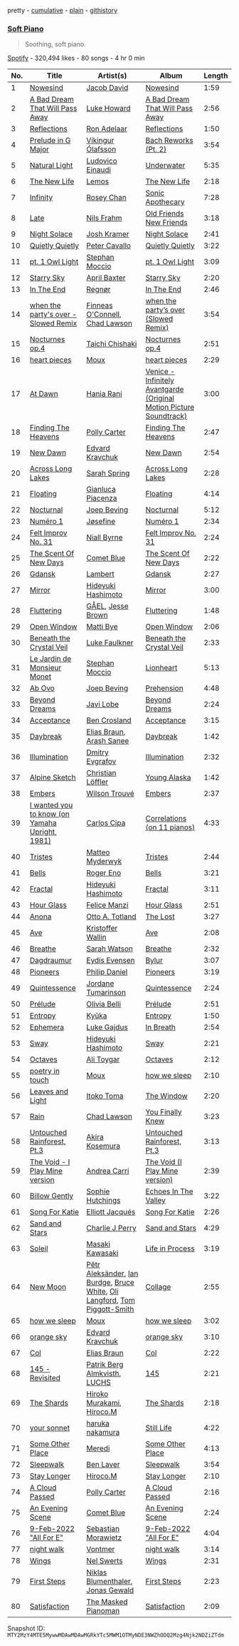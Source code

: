 pretty - [cumulative](/playlists/cumulative/37i9dQZF1DX561TxkFttR4.md) - [plain](/playlists/plain/37i9dQZF1DX561TxkFttR4) - [githistory](https://github.githistory.xyz/mackorone/spotify-playlist-archive/blob/main/playlists/plain/37i9dQZF1DX561TxkFttR4)

### [Soft Piano](https://open.spotify.com/playlist/37i9dQZF1DX561TxkFttR4)

> Soothing, soft piano.

[Spotify](https://open.spotify.com/user/spotify) - 320,494 likes - 80 songs - 4 hr 0 min

| No. | Title | Artist(s) | Album | Length |
|---|---|---|---|---|
| 1 | [Nowesind](https://open.spotify.com/track/2p5THyuNwpJ9c7ex3TN383) | [Jacob David](https://open.spotify.com/artist/2ClAWj3iKUlyddnvR6faUP) | [Nowesind](https://open.spotify.com/album/0nz4s5aDqAOYKdbogoo15X) | 1:59 |
| 2 | [A Bad Dream That Will Pass Away](https://open.spotify.com/track/6XTKYGyydndSUV3OHHDwZU) | [Luke Howard](https://open.spotify.com/artist/3duTXsC49HoPt4f4EySDKf) | [A Bad Dream That Will Pass Away](https://open.spotify.com/album/4VCzs0bZIXVoNxQq5sGAnm) | 2:56 |
| 3 | [Reflections](https://open.spotify.com/track/0Nxz7Bf7EZgGVzaH4McTd2) | [Ron Adelaar](https://open.spotify.com/artist/09L72oOms1QBoALUSLqx8u) | [Reflections](https://open.spotify.com/album/1xC1Nz2RtGe97gtewvGSxX) | 1:50 |
| 4 | [Prelude in G Major](https://open.spotify.com/track/70FROKEHubzMxSstCgaZZl) | [Víkingur Ólafsson](https://open.spotify.com/artist/0iqgjl0OG3z53PZVIB7ZyD) | [Bach Reworks \(Pt\. 2\)](https://open.spotify.com/album/6u7xGWk6antcgjlmnSzqqZ) | 3:54 |
| 5 | [Natural Light](https://open.spotify.com/track/1kKbVnjBHvRSMJUsNOQp2h) | [Ludovico Einaudi](https://open.spotify.com/artist/2uFUBdaVGtyMqckSeCl0Qj) | [Underwater](https://open.spotify.com/album/3DT821mYJb7Ore88vA8IOO) | 5:35 |
| 6 | [The New Life](https://open.spotify.com/track/4ngpD9qM5EinF3KKKoyZDB) | [Lemos](https://open.spotify.com/artist/5nXvkyQwcA3mf2B9Wsd3Lh) | [The New Life](https://open.spotify.com/album/4jKT4QSTMTuHh7LmMzUtNb) | 2:18 |
| 7 | [Infinity](https://open.spotify.com/track/2FR3mH7DwsaX3TcObkUEX3) | [Rosey Chan](https://open.spotify.com/artist/1u8TRAmMBFoaqor9uJyyXR) | [Sonic Apothecary](https://open.spotify.com/album/0xngclE7lI1lFO3Fu9Kzcb) | 7:28 |
| 8 | [Late](https://open.spotify.com/track/6wfm9juwwokarp3HiI1tg2) | [Nils Frahm](https://open.spotify.com/artist/5gqhueRUZEa7VDnQt4HODp) | [Old Friends New Friends](https://open.spotify.com/album/1Urrycrm9pFy2F3xSoQ3fj) | 3:18 |
| 9 | [Night Solace](https://open.spotify.com/track/4Z94Nth1RThACL5ohW5xpy) | [Josh Kramer](https://open.spotify.com/artist/2stOL2fH4SxcTNg7RXo9AG) | [Night Solace](https://open.spotify.com/album/3XBvc453nHdxoK0PYyOouF) | 2:41 |
| 10 | [Quietly Quietly](https://open.spotify.com/track/4WWzf8XjwjnvlCtXBd3y6c) | [Peter Cavallo](https://open.spotify.com/artist/4wkhNurLn15nvnOh3O8yCV) | [Quietly Quietly](https://open.spotify.com/album/2x2prQ4nWkiX5kg3qDagz4) | 3:22 |
| 11 | [pt\. 1 Owl Light](https://open.spotify.com/track/5YvY66JItF2jFFKeB27pmO) | [Stephan Moccio](https://open.spotify.com/artist/25s9H1JQmTu3iuFzpXWUIg) | [pt\. 1 Owl Light](https://open.spotify.com/album/0jVhFWlQ2N317ewAQZbCkY) | 3:09 |
| 12 | [Starry Sky](https://open.spotify.com/track/6d1XH0OKwZVbITLqPoToDg) | [April Baxter](https://open.spotify.com/artist/2OMX9EZb9k30BOkvHJK8ec) | [Starry Sky](https://open.spotify.com/album/0oVDiiRJAK8UDxsWxt5oMe) | 2:20 |
| 13 | [In The End](https://open.spotify.com/track/23FvAAvnx3NzbTmMiod5nf) | [Regnør](https://open.spotify.com/artist/2bmadkijrsqPPsROnqeXIq) | [In The End](https://open.spotify.com/album/0LiQNUF6t6gTO3PTaD7XDb) | 2:46 |
| 14 | [when the party's over \- Slowed Remix](https://open.spotify.com/track/35zRHowhQifRViG90CiLLY) | [Finneas O'Connell](https://open.spotify.com/artist/7hCuNVmOMT7ntattMgmL96), [Chad Lawson](https://open.spotify.com/artist/72uoxerTvAd7x3cbfYmNc8) | [when the party’s over \(Slowed Remix\)](https://open.spotify.com/album/06snhOORsyLrFV7rNyNlLI) | 3:54 |
| 15 | [Nocturnes op.4](https://open.spotify.com/track/6JVzX8BxLiG4WN3xkJZ3Xu) | [Taichi Chishaki](https://open.spotify.com/artist/1JNnDWgUDZJvOO6wAqfIUJ) | [Nocturnes op.4](https://open.spotify.com/album/46ShreZOyjXZFSZkA7GnnT) | 2:51 |
| 16 | [heart pieces](https://open.spotify.com/track/0vQIs6UM5iNmIEtazl28za) | [Moux](https://open.spotify.com/artist/4jsMhXef3DBlwIfiVLEGDZ) | [heart pieces](https://open.spotify.com/album/5HrBAQJ2gvG43Ce8B9zPwj) | 2:29 |
| 17 | [At Dawn](https://open.spotify.com/track/55H4GT7iLma7fJyBhS7o4R) | [Hania Rani](https://open.spotify.com/artist/14YzutUdMwS9yTnI0IFBaD) | [Venice \- Infinitely Avantgarde \(Original Motion Picture Soundtrack\)](https://open.spotify.com/album/45RJUxxh0wvVRUyd1sTjI9) | 3:00 |
| 18 | [Finding The Heavens](https://open.spotify.com/track/5iVgHr0hrCFOvem4Yc75Gc) | [Polly Carter](https://open.spotify.com/artist/0GZHuvPr2iFDH4BQFLOrEp) | [Finding The Heavens](https://open.spotify.com/album/4GUm4q0aC3WpHFhMc4YZBQ) | 2:47 |
| 19 | [New Dawn](https://open.spotify.com/track/1rHBp9J1NvnLW7nk2Xi4Zy) | [Edvard Kravchuk](https://open.spotify.com/artist/0LK67TfgE1O9GrBXJ9KLUe) | [New Dawn](https://open.spotify.com/album/4Q4y359fAmO9CBcx1ocGyK) | 2:54 |
| 20 | [Across Long Lakes](https://open.spotify.com/track/3MWklqtDFfMkD3pcf4rBwu) | [Sarah Spring](https://open.spotify.com/artist/2ichvOEY8OwpGaodYoOELd) | [Across Long Lakes](https://open.spotify.com/album/0dam87WXF1rtP8TYNRuYcZ) | 2:28 |
| 21 | [Floating](https://open.spotify.com/track/1rtXR0fCnRVp27uFmckZJK) | [Gianluca Piacenza](https://open.spotify.com/artist/7qEuC0mCSgDPFzQQPp8RcS) | [Floating](https://open.spotify.com/album/4Zyls7QoH17wKZlR26b3gY) | 4:14 |
| 22 | [Nocturnal](https://open.spotify.com/track/7BpDcPsVqfMgHdVglLK3Kt) | [Joep Beving](https://open.spotify.com/artist/2VKfXEWzhUi9siHBDTI02Y) | [Nocturnal](https://open.spotify.com/album/2gnADpRKbG8Jq0Vc5ikLKK) | 5:12 |
| 23 | [Numéro 1](https://open.spotify.com/track/4Q4LaLRedI0F02XS2lsYkP) | [Jøsefine](https://open.spotify.com/artist/5LQF5EIs7xORz4fOVfpSpO) | [Numéro 1](https://open.spotify.com/album/2FD6tNq2lHhx57hK0q1X35) | 2:34 |
| 24 | [Felt Improv No\. 31](https://open.spotify.com/track/7hq0zahMPS0Ct7k9tyI59F) | [Niall Byrne](https://open.spotify.com/artist/39u6Bl8CfMjzqKVaM3JsTJ) | [Felt Improv No\. 31](https://open.spotify.com/album/7AqUPWCuSEeAVmkRlA3quC) | 2:24 |
| 25 | [The Scent Of New Days](https://open.spotify.com/track/5w0kPzgsa5bnD8yEYagRUT) | [Comet Blue](https://open.spotify.com/artist/27DGFhdWUeudNFbPJROkWF) | [The Scent Of New Days](https://open.spotify.com/album/1OmJS0DvrFD7hDq6yiyVWD) | 2:22 |
| 26 | [Gdansk](https://open.spotify.com/track/5kRBxcHNbWOUFvv15I0dMP) | [Lambert](https://open.spotify.com/artist/6pSQcy8935ABNiK2qOpOlK) | [Gdansk](https://open.spotify.com/album/40rTqC9tVI3N4kFup5IvAR) | 2:27 |
| 27 | [Mirror](https://open.spotify.com/track/4KqlBCbME4kSBDKfogDerG) | [Hideyuki Hashimoto](https://open.spotify.com/artist/3NMfMCA11Xo7RUc91o64Og) | [Mirror](https://open.spotify.com/album/3dJXtRJiMVUE4kzgAkW7xU) | 3:00 |
| 28 | [Fluttering](https://open.spotify.com/track/5w1FbQ4wRjRkzw9IXv30GW) | [GÅEL](https://open.spotify.com/artist/3IDwktZCJFdN7oBKwLOZX5), [Jesse Brown](https://open.spotify.com/artist/5ou3jxRm9LFgxvuZij5LBT) | [Fluttering](https://open.spotify.com/album/3C7JHTWGeiIymEVt17hRYK) | 1:48 |
| 29 | [Open Window](https://open.spotify.com/track/2vRsp5AMbl1bex8OGuT1Ox) | [Matti Bye](https://open.spotify.com/artist/5qUOOLH8pTCB9XZrzj5jag) | [Open Window](https://open.spotify.com/album/3Ihliq76Oc21o68PAURoES) | 2:06 |
| 30 | [Beneath the Crystal Veil](https://open.spotify.com/track/6BCLePB0VnQFPJzywUI5NA) | [Luke Faulkner](https://open.spotify.com/artist/2KTBCTcRbjSO03qPsUeqq3) | [Beneath the Crystal Veil](https://open.spotify.com/album/5I8aud98hM9NxJbHTAp3yB) | 2:33 |
| 31 | [Le Jardin de Monsieur Monet](https://open.spotify.com/track/3uzaVkdNuUZOn3KtsQjwDy) | [Stephan Moccio](https://open.spotify.com/artist/25s9H1JQmTu3iuFzpXWUIg) | [Lionheart](https://open.spotify.com/album/3O26r0jhu5oE0ITWbQJdnX) | 5:13 |
| 32 | [Ab Ovo](https://open.spotify.com/track/5BRfucuiAf5IYRbwBYBYPZ) | [Joep Beving](https://open.spotify.com/artist/2VKfXEWzhUi9siHBDTI02Y) | [Prehension](https://open.spotify.com/album/5hh0izzUUhsDp54kcijlKK) | 4:48 |
| 33 | [Beyond Dreams](https://open.spotify.com/track/2jOaUHiQ0XCpSrlNHGO8Hf) | [Javi Lobe](https://open.spotify.com/artist/5HofhLeuf1dGJVLDdQ6DLT) | [Beyond Dreams](https://open.spotify.com/album/4kbLlofFWoUBxW101hmayM) | 2:24 |
| 34 | [Acceptance](https://open.spotify.com/track/4DE4fXnXftKMyl6IQEYWnp) | [Ben Crosland](https://open.spotify.com/artist/5uNm1FvRSh2IcPNDGQChtr) | [Acceptance](https://open.spotify.com/album/0kNSxjrtG1jxZWb0BKfCHo) | 3:15 |
| 35 | [Daybreak](https://open.spotify.com/track/6Xq1rE2hfjSMSK5mTpfzb6) | [Elias Braun](https://open.spotify.com/artist/2LwwTAjeVNZ8DAtyaBrsE8), [Arash Sanee](https://open.spotify.com/artist/5e1mVc0tKg6XL7bSHRdBSa) | [Daybreak](https://open.spotify.com/album/79Dz2veZjjtnOFMNOHMKFl) | 1:42 |
| 36 | [Illumination](https://open.spotify.com/track/7JaGrzcmPw3efnhCUbxPqQ) | [Dmitry Evgrafov](https://open.spotify.com/artist/5gO6Qun6lW2PILwqcvEug8) | [Illumination](https://open.spotify.com/album/5oyUhDr5n4Nz9qGqxxT9Ns) | 2:32 |
| 37 | [Alpine Sketch](https://open.spotify.com/track/205J10EOIrtKquOpkR1goj) | [Christian Löffler](https://open.spotify.com/artist/3tSvlEzeDnVbQJBTkIA6nO) | [Young Alaska](https://open.spotify.com/album/6CCR2hae4UBgora5YA4oOy) | 1:42 |
| 38 | [Embers](https://open.spotify.com/track/6RjTKFwiZfTrkBJXmCiNym) | [Wilson Trouvé](https://open.spotify.com/artist/1Qh6CmBget32TmvDZBoK8E) | [Embers](https://open.spotify.com/album/7qrMjy81QY0mY6lj6jGcbn) | 2:37 |
| 39 | [I wanted you to know \(on Yamaha Upright, 1981\)](https://open.spotify.com/track/3VhKqW9j29B7IloNSeyHCB) | [Carlos Cipa](https://open.spotify.com/artist/23Yv6j1axUmPPo5M6u6erO) | [Correlations \(on 11 pianos\)](https://open.spotify.com/album/27ghrrRiIzYGcnuP86MTdO) | 4:33 |
| 40 | [Tristes](https://open.spotify.com/track/1dfXJRmlzO392SXEaVfsNv) | [Matteo Myderwyk](https://open.spotify.com/artist/5fNGQT58pOykJbZQVDx3R6) | [Tristes](https://open.spotify.com/album/4vdP6Kso8xJEAhmoPwtu3N) | 2:44 |
| 41 | [Bells](https://open.spotify.com/track/698afgx5ev4sqwZBTqHpoW) | [Roger Eno](https://open.spotify.com/artist/7JCthCuu5Wmxv2avqVFolo) | [Bells](https://open.spotify.com/album/22blhd4TSXEcQCJ13UmToB) | 3:21 |
| 42 | [Fractal](https://open.spotify.com/track/16HiHZl6SX3EY7ULWnCWvy) | [Hideyuki Hashimoto](https://open.spotify.com/artist/3NMfMCA11Xo7RUc91o64Og) | [Fractal](https://open.spotify.com/album/2cpXYJpQaWwsLKbcDtAJis) | 3:11 |
| 43 | [Hour Glass](https://open.spotify.com/track/5OU3bBYoT7TqGOlPrZqq7N) | [Felice Manzi](https://open.spotify.com/artist/4zyg7o4zxpSwns0Le3W14e) | [Hour Glass](https://open.spotify.com/album/7om9KUlSTFqdUeQfO9Rm4P) | 2:51 |
| 44 | [Anona](https://open.spotify.com/track/44rpvXgWhgUWmLUH12Nu58) | [Otto A\. Totland](https://open.spotify.com/artist/0Dc8oO0rYX3DgirVK88dcl) | [The Lost](https://open.spotify.com/album/7kC6WXiBzA4Itfbzy9PmkT) | 3:27 |
| 45 | [Ave](https://open.spotify.com/track/6iqPjDn7pJdccaaFsvTfc2) | [Kristoffer Wallin](https://open.spotify.com/artist/0mn754DaAJCH4nYkvB3IzT) | [Ave](https://open.spotify.com/album/6qxp9RRJ4ja7D94zw3c0mV) | 2:08 |
| 46 | [Breathe](https://open.spotify.com/track/40DJUBObiPR4yQGuMUqZNQ) | [Sarah Watson](https://open.spotify.com/artist/3pyGXjDKAt3czGsh7vxkT0) | [Breathe](https://open.spotify.com/album/19b9C2sQ0WGntW7vFAGrwO) | 2:32 |
| 47 | [Dagdraumur](https://open.spotify.com/track/6YNBS5HVb1h0Wt3SIPn5xT) | [Eydís Evensen](https://open.spotify.com/artist/2SMBaAG61s9mtyJ0eeXSWx) | [Bylur](https://open.spotify.com/album/1qNi4PwUQTGAJxDFABvGw7) | 3:07 |
| 48 | [Pioneers](https://open.spotify.com/track/74TWhwYF9jxmeMgQUVbu7S) | [Philip Daniel](https://open.spotify.com/artist/58erVRK8N3stJghsvYAFq5) | [Pioneers](https://open.spotify.com/album/4tU8qKdQPlGm4OIqHddiw2) | 3:19 |
| 49 | [Quintessence](https://open.spotify.com/track/3IfGkda2bATGGvOnrtb8ar) | [Jordane Tumarinson](https://open.spotify.com/artist/3MmklYESte8IJHUjXEqypw) | [Quintessence](https://open.spotify.com/album/0GK07xgX0wjZ9AnST6G5yI) | 2:24 |
| 50 | [Prélude](https://open.spotify.com/track/7dOjUz9bTwzuZkoaiqDoxm) | [Olivia Belli](https://open.spotify.com/artist/3JU9NLB27wyGhbwbApR9uy) | [Prélude](https://open.spotify.com/album/0Zj30tKJ189EKPzg3l5sLe) | 2:51 |
| 51 | [Entropy](https://open.spotify.com/track/1wnv2eGj9ZcU2sNwf8IAkN) | [Kyūka](https://open.spotify.com/artist/2HcZQwoaSF9tSiQ3zvuqz7) | [Entropy](https://open.spotify.com/album/1ewxVTG5noRgSJwSgWGWqS) | 1:50 |
| 52 | [Ephemera](https://open.spotify.com/track/6xrL9SlFIr2tIuYjRqKSm2) | [Luke Gajdus](https://open.spotify.com/artist/5YaLrJC1QyjP7kUj1w9lsh) | [In Breath](https://open.spotify.com/album/65QYFsOZcqTgiOc1q6G7C6) | 2:54 |
| 53 | [Sway](https://open.spotify.com/track/6BHkBgSz4QbqnRnLd77hXy) | [Hideyuki Hashimoto](https://open.spotify.com/artist/3NMfMCA11Xo7RUc91o64Og) | [Sway](https://open.spotify.com/album/07fyRiDsSsGEsSp446gwXo) | 2:21 |
| 54 | [Octaves](https://open.spotify.com/track/1F54dSc1rx5kHpMGu3XM9i) | [Ali Toygar](https://open.spotify.com/artist/3UWxXb2q9zHnhaSjHcKt7H) | [Octaves](https://open.spotify.com/album/1ZoBBGpluc4FcCJOakU0Ir) | 2:12 |
| 55 | [poetry in touch](https://open.spotify.com/track/3gkLHysY743R1OUGDVMNsZ) | [Moux](https://open.spotify.com/artist/4jsMhXef3DBlwIfiVLEGDZ) | [how we sleep](https://open.spotify.com/album/4G3pDpj8XGIXV3oDhK4LD8) | 2:10 |
| 56 | [Leaves and Light](https://open.spotify.com/track/4mMUP5bUF4hHT3NKYU3cBC) | [Itoko Toma](https://open.spotify.com/artist/3HvDJH01baTm3p6Wcqh7x7) | [The Window](https://open.spotify.com/album/2nTATeum0AwsxHcBwMDSqu) | 2:20 |
| 57 | [Rain](https://open.spotify.com/track/0Kjk0SINNnInVhaSe0xedc) | [Chad Lawson](https://open.spotify.com/artist/72uoxerTvAd7x3cbfYmNc8) | [You Finally Knew](https://open.spotify.com/album/7asD3WvGakevPFYg89jh9K) | 3:23 |
| 58 | [Untouched Rainforest, Pt.3](https://open.spotify.com/track/5OjGCUApXFcYcDRkU0o9xJ) | [Akira Kosemura](https://open.spotify.com/artist/4n1lW38WKgyPEIZowQ3AND) | [Untouched Rainforest, Pt.3](https://open.spotify.com/album/0sTABMBrR7RI5Q4hpjrJ5k) | 3:13 |
| 59 | [The Void \- I Play Mine version](https://open.spotify.com/track/1zrU4OmjYslhwqjw3jRZBj) | [Andrea Carri](https://open.spotify.com/artist/4XcmEbEiUwaKL9rB870I4U) | [The Void \(I Play Mine version\)](https://open.spotify.com/album/7LCQ4cTCG4CZNKYNFr7Orc) | 2:39 |
| 60 | [Billow Gently](https://open.spotify.com/track/4PnYYqdB5CasOKBFm02CAe) | [Sophie Hutchings](https://open.spotify.com/artist/54MsweggxTxlfYUbhZNIQ0) | [Echoes In The Valley](https://open.spotify.com/album/7J4IGBexnwLgplDpLdCKYS) | 3:22 |
| 61 | [Song For Katie](https://open.spotify.com/track/5Zpsc6bmptDWbiwf4Wsnhb) | [Elliott Jacqués](https://open.spotify.com/artist/22WxwAyT9U9wWsKA7ToO7K) | [Song For Katie](https://open.spotify.com/album/5fJn5QQf4lwwuLubflqLKZ) | 2:26 |
| 62 | [Sand and Stars](https://open.spotify.com/track/53KeW0mvxr57ha4crsCTmT) | [Charlie J Perry](https://open.spotify.com/artist/1VWajIIypSGHx88czR0Ji2) | [Sand and Stars](https://open.spotify.com/album/6gdHgdmbmulzODzpyQIgdJ) | 4:29 |
| 63 | [Soleil](https://open.spotify.com/track/2wiAB7RM25yzFCPXvpbpCi) | [Masaki Kawasaki](https://open.spotify.com/artist/5Erzr1UaaVg4uG9QNBlksK) | [Life in Process](https://open.spotify.com/album/01i1UYjei9cY4kFL1VjSWH) | 3:19 |
| 64 | [New Moon](https://open.spotify.com/track/0qRkkkqgsdebj5x62MV7uA) | [Pêtr Aleksänder](https://open.spotify.com/artist/6NXrsSyjmxtUrYh3kaAexZ), [Ian Burdge](https://open.spotify.com/artist/0cs87q4mrkIUnMqHVAf4eL), [Bruce White](https://open.spotify.com/artist/3pGqMoEIJ7ZLLEmAbq6XuT), [Oli Langford](https://open.spotify.com/artist/0uhCqZ52g1yCoxYis7hOuv), [Tom Piggott\-Smith](https://open.spotify.com/artist/2akPdZTSFJ49qgJgv3Zytg) | [Collage](https://open.spotify.com/album/1mBThT4Q1wQFs6heMlHVyW) | 2:55 |
| 65 | [how we sleep](https://open.spotify.com/track/6pUNZUVQATDNzGS0fyJL9W) | [Moux](https://open.spotify.com/artist/4jsMhXef3DBlwIfiVLEGDZ) | [how we sleep](https://open.spotify.com/album/4koHpBgZulX1pTaEjm2MuP) | 3:02 |
| 66 | [orange sky](https://open.spotify.com/track/1OkZQr910laZJBVCCSoO5v) | [Edvard Kravchuk](https://open.spotify.com/artist/0LK67TfgE1O9GrBXJ9KLUe) | [orange sky](https://open.spotify.com/album/48DV4MT587DAdUhy2Sd8Pb) | 3:10 |
| 67 | [Col](https://open.spotify.com/track/5o90qZDtuGZfJn5Wphwzgu) | [Elias Braun](https://open.spotify.com/artist/2LwwTAjeVNZ8DAtyaBrsE8) | [Col](https://open.spotify.com/album/7CybYrwzUaEwQCP1qvClZP) | 2:22 |
| 68 | [145 \- Revisited](https://open.spotify.com/track/5B26HpT55bm8jJ3WGQKzR8) | [Patrik Berg Almkvisth](https://open.spotify.com/artist/0K5Ns1UkBlmyx8clOiEUbo), [LUCHS](https://open.spotify.com/artist/5YNgVaI5vgMjBLel7QShBe) | [145](https://open.spotify.com/album/265d3u8QBUwjLqrk2ByhYg) | 2:21 |
| 69 | [The Shards](https://open.spotify.com/track/0i8DeqqBpv2tfHNNQN3n9x) | [Hiroko Murakami](https://open.spotify.com/artist/2FPMZBH13ARkDrd37sIp13), [Hiroco.M](https://open.spotify.com/artist/723sN2rn2hMtdiMbzAZ3Of) | [The Shards](https://open.spotify.com/album/03BpIW5jrJHM22HtSfT8fR) | 2:18 |
| 70 | [your sonnet](https://open.spotify.com/track/6JUN0WSBlhvi5tIDyY4ccA) | [haruka nakamura](https://open.spotify.com/artist/52R2tXlJMDDDYcpBSnn3k4) | [Still Life](https://open.spotify.com/album/2ps87Twd3Ol4npWF0gQBGn) | 4:22 |
| 71 | [Some Other Place](https://open.spotify.com/track/4ljlSkzCR3RMwxv8Xx7m27) | [Meredi](https://open.spotify.com/artist/3JIwUwScCrI3OUwj50CT1H) | [Some Other Place](https://open.spotify.com/album/5ju2VqLgzwjJo4N2Oygp0E) | 4:13 |
| 72 | [Sleepwalk](https://open.spotify.com/track/7hvkGZ6j1NyqNp50G6CyQI) | [Ben Laver](https://open.spotify.com/artist/3lTGvG2QAIoGMp7BKeH4C0) | [Sleepwalk](https://open.spotify.com/album/3FsV1IdXbwJ5JRMV0Ujron) | 3:54 |
| 73 | [Stay Longer](https://open.spotify.com/track/4G6goSnfAiLNF59fc4Z6bU) | [Hiroco.M](https://open.spotify.com/artist/723sN2rn2hMtdiMbzAZ3Of) | [Stay Longer](https://open.spotify.com/album/3xVzYw1poJVwmGG1dUcrRe) | 2:10 |
| 74 | [A Cloud Passed](https://open.spotify.com/track/6l6cLvP0ACfjEzu343bWfa) | [Polly Carter](https://open.spotify.com/artist/0GZHuvPr2iFDH4BQFLOrEp) | [A Cloud Passed](https://open.spotify.com/album/7gYv4XTS4bIBw6c9z91v07) | 2:16 |
| 75 | [An Evening Scene](https://open.spotify.com/track/276HXUxlxWcRkavtERQpru) | [Comet Blue](https://open.spotify.com/artist/27DGFhdWUeudNFbPJROkWF) | [An Evening Scene](https://open.spotify.com/album/6qDYuLFEzlrUmcu5xm492a) | 2:24 |
| 76 | [9\-Feb\-2022 "All For E"](https://open.spotify.com/track/5eojzOHGSzUuOK4jbKo59e) | [Sebastian Morawietz](https://open.spotify.com/artist/2jaLRoXNNJXcNiUMROSRIT) | [9\-Feb\-2022 "All For E"](https://open.spotify.com/album/6bVLgvKVMlouhbBNMSOjFj) | 4:04 |
| 77 | [night walk](https://open.spotify.com/track/1oq5u7bxL6yVbHH47HL8L9) | [Vontmer](https://open.spotify.com/artist/14ztiaafrJJeTVbwdzekgI) | [night walk](https://open.spotify.com/album/1WqmYrix98Qy3k6N4IWbDK) | 3:14 |
| 78 | [Wings](https://open.spotify.com/track/1UiBkcCHLoioISNiqOiicl) | [Nel Swerts](https://open.spotify.com/artist/42GuEp1sWhtiIqHrHOlhOh) | [Wings](https://open.spotify.com/album/5fxEQcmbytUu42PWyCjQiz) | 2:31 |
| 79 | [First Steps](https://open.spotify.com/track/78VCEkQtYNDml6W5xXgw81) | [Niklas Blumenthaler](https://open.spotify.com/artist/14PMDJ6ZGkzsHqS51zw6cG), [Jonas Gewald](https://open.spotify.com/artist/53k1kqkyCUpbJMK93MBxxc) | [First Steps](https://open.spotify.com/album/7FPTqt19aPN3Wly3go9342) | 2:23 |
| 80 | [Satisfaction](https://open.spotify.com/track/3FiKHFPOXdU0YcorKuaMZE) | [The Masked Pianoman](https://open.spotify.com/artist/64UONbUX7NpjNZt3amXLV1) | [Satisfaction](https://open.spotify.com/album/7q8kx8mg8ZJopCc2QrDig6) | 2:09 |

Snapshot ID: `MTY2MzY4MTE5MywwMDAwMDAwMGRkYTc5MWM1OTMyNDE3NWZhODQ2Mzg4Njk2NDZiZTdm`
